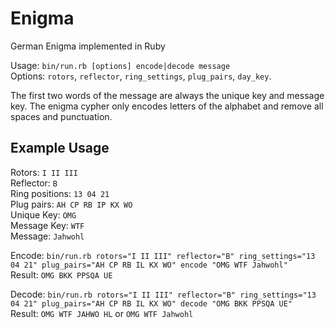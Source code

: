 # Enigma
German Enigma implemented in Ruby

Usage: `bin/run.rb [options] encode|decode message`  
Options: `rotors`, `reflector`, `ring_settings`, `plug_pairs`, `day_key`.

The first two words of the message are always the unique key and message key. The enigma cypher
only encodes letters of the alphabet and remove all spaces and punctuation.

## Example Usage

Rotors: `I II III`  
Reflector: `B`  
Ring positions: `13 04 21`  
Plug pairs: `AH CP RB IP KX WO`  
Unique Key: `OMG`  
Message Key: `WTF`  
Message: `Jahwohl`  

Encode: `bin/run.rb rotors="I II III" reflector="B" ring_settings="13 04 21" plug_pairs="AH CP RB IL KX WO" encode "OMG WTF Jahwohl"`  
Result: `OMG BKK PPSQA UE`

Decode: `bin/run.rb rotors="I II III" reflector="B" ring_settings="13 04 21" plug_pairs="AH CP RB IL KX WO" decode "OMG BKK PPSQA UE"`  
Result: `OMG WTF JAHWO HL` or `OMG WTF Jahwohl`
